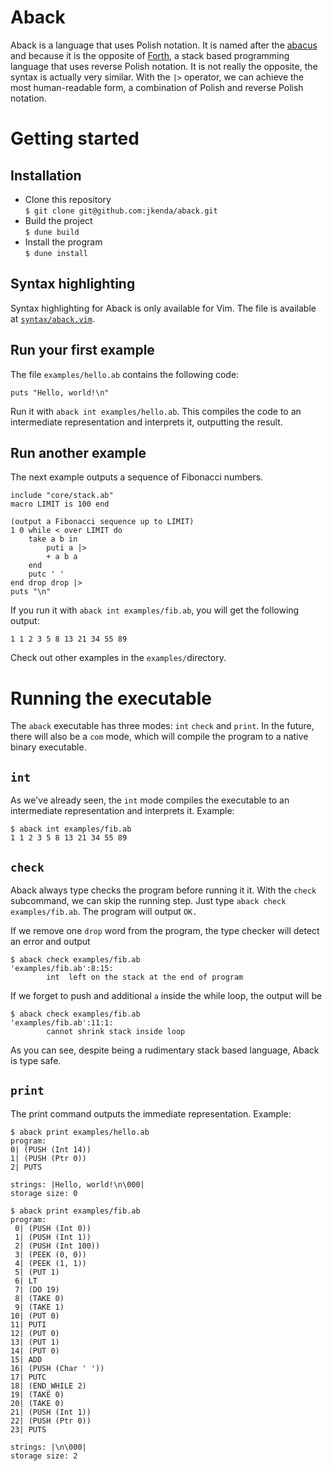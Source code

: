 # Aback
Aback is a language that uses Polish notation. It is named after the [abacus](https://en.wikipedia.org/wiki/Abacus) and because it is the opposite of [Forth](https://en.wikipedia.org/wiki/Forth_%28programming_language%29), a stack based programming language that uses reverse Polish notation. It is not really the opposite, the syntax is actually very similar.
With the `|>` operator, we can achieve the most human-readable form, a combination of Polish and reverse Polish notation.

# Getting started
## Installation
- Clone this repository<br>
`$ git clone git@github.com:jkenda/aback.git`
- Build the project<br>
`$ dune build`
- Install the program<br>
`$ dune install`

## Syntax highlighting
Syntax highlighting for Aback is only available for Vim.
The file is available at [`syntax/aback.vim`](syntax/aback.vim).

## Run your first example
The file `examples/hello.ab` contains the following code:

```Forth
puts "Hello, world!\n"
```

Run it with `aback int examples/hello.ab`. This compiles the code to an intermediate representation and interprets it, outputting the result.

## Run another example
The next example outputs a sequence of Fibonacci numbers.

```Forth
include "core/stack.ab"
macro LIMIT is 100 end

(output a Fibonacci sequence up to LIMIT)
1 0 while < over LIMIT do
    take a b in
        puti a |>
        + a b a
    end
    putc ' '
end drop drop |>
puts "\n"
```

If you run it with `aback int examples/fib.ab`, you will get the following output:

	1 1 2 3 5 8 13 21 34 55 89

Check out other examples in the `examples/`directory.

# Running the executable
The `aback` executable has three modes: `int` `check` and `print`. In the future, there will also be a `com` mode, which will compile the program to a native binary executable.

## `int`
As we've already seen, the `int` mode compiles the executable to an intermediate representation and interprets it.
Example:

	$ aback int examples/fib.ab
	1 1 2 3 5 8 13 21 34 55 89

## `check`
Aback always type checks the program before running it it. With the `check` subcommand, we can skip the running step. Just type `aback check examples/fib.ab`. The program will output `OK.`

If we remove one `drop` word from the program, the type checker will detect an error and output

	$ aback check examples/fib.ab
	'examples/fib.ab':8:15:
	        int  left on the stack at the end of program

If we forget to push and additional `a` inside the while loop, the output will be

	$ aback check examples/fib.ab
	'examples/fib.ab':11:1:
	        cannot shrink stack inside loop

 As you can see, despite being a rudimentary stack based language, Aback is type safe.

## `print`
The print command outputs the immediate representation.
Example:

	$ aback print examples/hello.ab
	program:
	0| (PUSH (Int 14))
	1| (PUSH (Ptr 0))
	2| PUTS
	
	strings: |Hello, world!\n\000|
	storage size: 0
	
	$ aback print examples/fib.ab
	program:
	 0| (PUSH (Int 0))
	 1| (PUSH (Int 1))
	 2| (PUSH (Int 100))
	 3| (PEEK (0, 0))
	 4| (PEEK (1, 1))
	 5| (PUT 1)
	 6| LT
	 7| (DO 19)
	 8| (TAKE 0)
	 9| (TAKE 1)
	10| (PUT 0)
	11| PUTI
	12| (PUT 0)
	13| (PUT 1)
	14| (PUT 0)
	15| ADD
	16| (PUSH (Char ' '))
	17| PUTC
	18| (END_WHILE 2)
	19| (TAKE 0)
	20| (TAKE 0)
	21| (PUSH (Int 1))
	22| (PUSH (Ptr 0))
	23| PUTS

	strings: |\n\000|
	storage size: 2
